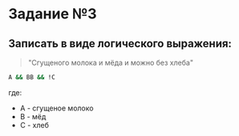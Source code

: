 # Задание №3

## Записать в виде логического выражения:

> "Сгущеного молока и мёда и можно без хлеба"

```sh
A && BB && !C
```

где:

- A - сгущеное молоко
- B - мёд
- C - хлеб
